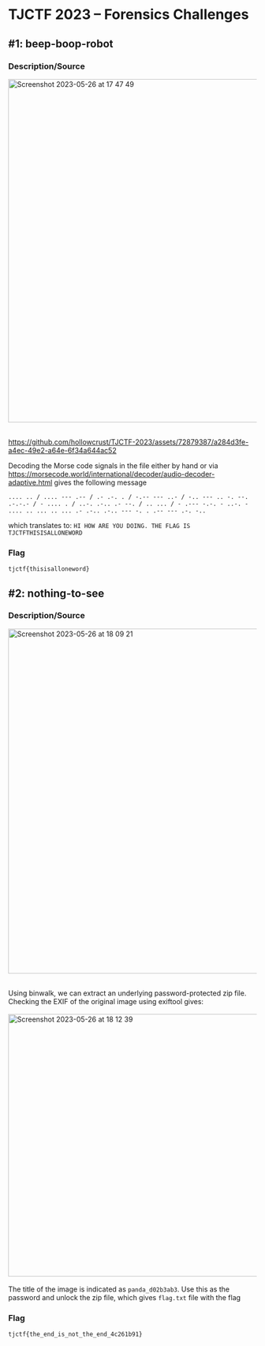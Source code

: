 # TJCTF 2023 – Forensics Challenges

## #1: beep-boop-robot

### Description/Source <br />
  <img width="696" alt="Screenshot 2023-05-26 at 17 47 49" src="https://github.com/hollowcrust/TJCTF-2023/assets/72879387/b3fc0d63-2d70-439c-be01-c8d3a298597a"><br /><br />
  
  https://github.com/hollowcrust/TJCTF-2023/assets/72879387/a284d3fe-a4ec-49e2-a64e-6f34a644ac52
  
  Decoding the Morse code signals in the file either by hand or via https://morsecode.world/international/decoder/audio-decoder-adaptive.html gives the following message<br />
    
  ```
  .... .. / .... --- .-- / .- .-. . / -.-- --- ..- / -.. --- .. -. --. .-.-.- / - .... . / ..-. .-.. .- --. / .. ... / - .--- -.-. - ..-. - .... .. ... .. ... .- .-.. .-.. --- -. . .-- --- .-. -..
  ```
  which translates to: `HI HOW ARE YOU DOING. THE FLAG IS TJCTFTHISISALLONEWORD`<br/>
  
### Flag  
  ```
  tjctf{thisisalloneword}
  ```
  
## #2: nothing-to-see <br/>

### Description/Source <br />
  <img width="699" alt="Screenshot 2023-05-26 at 18 09 21" src="https://github.com/hollowcrust/TJCTF-2023/assets/72879387/80277bd5-ab28-43a5-af81-65822775725c"><br/><br/>
  
  Using binwalk, we can extract an underlying password-protected zip file. Checking the EXIF of the original image using exiftool gives:<br/><br/>
  <img width="532" alt="Screenshot 2023-05-26 at 18 12 39" src="https://github.com/hollowcrust/TJCTF-2023/assets/72879387/2f2a0c0d-29b7-471f-a381-5037e52720a9"><br/><br/>
  The title of the image is indicated as `panda_d02b3ab3`. Use this as the password and unlock the zip file, which gives `flag.txt` file with the flag
  
### Flag <br />
  ```
  tjctf{the_end_is_not_the_end_4c261b91}
  ```
  

